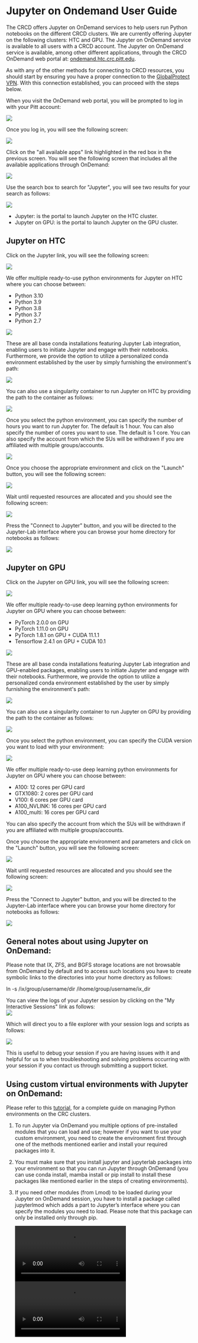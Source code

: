 # Jupyter on Ondemand User Guide

The CRCD offers Jupyter on OnDemand services to help users run Python notebooks on the different CRCD clusters. 
We are currently offering Jupyter on the following clusters: HTC and GPU. The Jupyter on OnDemand service is available 
to all users with a CRCD account. 
The Jupyter on OnDemand service is available, among other different applications, through the CRCD OnDemand web portal 
at: [ondemand.htc.crc.pitt.edu](http://ondemand.htc.crc.pitt.edu).

As with any of the other methods for connecting to CRCD resources, you should start by ensuring you have a proper 
connection to the [GlobalProtect VPN](https://services.pitt.edu/TDClient/33/Portal/KB/ArticleDet?ID=293). With this 
connection established, you can proceed with the steps below.

When you visit the OnDemand web portal, you will be prompted to log in with your Pitt account:  
  
![](../_assets/img/web-portals/ondemand_001.png)

Once you log in, you will see the following screen:  
  
![](../_assets/img/web-portals/ondemand_002.png)

Click on the "all available apps" link highlighted in the red box in the previous screen. You will see the following screen that includes all the available applications through OnDemand:  
  
![](../_assets/img/web-portals/ondemand_003.png)

Use the search box to search for "Jupyter", you will see two results for your search as follows:  
  
![](../_assets/img/web-portals/ondemand_004.png)

*   Jupyter: is the portal to launch Jupyter on the HTC cluster.
*   Jupyter on GPU: is the portal to launch Jupyter on the GPU cluster.

## Jupyter on HTC

Click on the Jupyter link, you will see the following screen:  
  
![](../_assets/img/web-portals/ondemand_006.png)

We offer multiple ready-to-use python environments for Jupyter on HTC where you can choose between:

*   Python 3.10
*   Python 3.9
*   Python 3.8
*   Python 3.7
*   Python 2.7

![](../_assets/img/web-portals/ondemand_005.png)

These are all base conda installations featuring Jupyter Lab integration, enabling users to initiate Jupyter and engage with their notebooks. Furthermore, we provide the option to utilize a personalized conda environment established by the user by simply furnishing the environment's path:  
  
![](../_assets/img/web-portals/ondemand_007.png)

You can also use a singularity container to run Jupyter on HTC by providing the path to the container as follows:  
  
![](../_assets/img/web-portals/ondemand_008.png)

Once you select the python environment, you can specify the number of hours you want to run Jupyter for. The default is 1 hour. You can also specify the number of cores you want to use. The default is 1 core. You can also specify the account from which the SUs will be withdrawn if you are affiliated with multiple groups/accounts.

![](../_assets/img/web-portals/ondemand_009.png)

Once you choose the appropriate environment and click on the "Launch" button, you will see the following screen:  
  
![](../_assets/img/web-portals/ondemand_010.png)

Wait until requested resources are allocated and you should see the following screen:  
  
![](../_assets/img/web-portals/ondemand_011.png)

Press the "Connect to Jupyter" button, and you will be directed to the Jupyter-Lab interface where you can browse your home directory for notebooks as follows:  
  
![](../_assets/img/web-portals/ondemand_012.png)

## Jupyter on GPU

Click on the Jupyter on GPU link, you will see the following screen:  
  
![](../_assets/img/web-portals/ondemand_013.png)

We offer multiple ready-to-use deep learning python environments for Jupyter on GPU where you can choose between:

*   PyTorch 2.0.0 on GPU
*   PyTorch 1.11.0 on GPU
*   PyTorch 1.8.1 on GPU + CUDA 11.1.1
*   Tensorflow 2.4.1 on GPU + CUDA 10.1

![](../_assets/img/web-portals/ondemand_013_.png)

These are all base conda installations featuring Jupyter Lab integration and GPU-enabled packages, enabling users to initiate Jupyter and engage with their notebooks. Furthermore, we provide the option to utilize a personalized conda environment established by the user by simply furnishing the environment's path:  
  
![](../_assets/img/web-portals/ondemand_014.png)

You can also use a singularity container to run Jupyter on GPU by providing the path to the container as follows:  
  
![](../_assets/img/web-portals/ondemand_015.png)

Once you select the python environment, you can specify the CUDA version you want to load with your environment:  
  
![](../_assets/img/web-portals/ondemand_016.png)

We offer multiple ready-to-use deep learning python environments for Jupyter on GPU where you can choose between:

*   A100: 12 cores per GPU card
*   GTX1080: 2 cores per GPU card
*   V100: 6 cores per GPU card
*   A100\_NVLINK: 16 cores per GPU card
*   A100\_multi: 16 cores per GPU card

You can also specify the account from which the SUs will be withdrawn if you are affiliated with multiple groups/accounts.

Once you choose the appropriate environment and parameters and click on the "Launch" button, you will see the following screen:

![](../_assets/img/web-portals/ondemand_017.png)

Wait until requested resources are allocated and you should see the following screen:

![](../_assets/img/web-portals/ondemand_018.png)

Press the "Connect to Jupyter" button, and you will be directed to the Jupyter-Lab interface where you can browse your home directory for notebooks as follows:

![](../_assets/img/web-portals/ondemand_019.png)

## General notes about using Jupyter on OnDemand:

Please note that IX, ZFS, and BGFS storage locations are not browsable from OnDemand by default and to access such locations you have to create symbolic links to the directories into your home directory as follows:

 ln -s /ix/group/username/dir /ihome/group/username/ix\_dir

You can view the logs of your Jupyter session by clicking on the "My Interactive Sessions" link as follows:  
![](../_assets/img/web-portals/ondemand_020.png)

Which will direct you to a file explorer with your session logs and scripts as follows:  
  
![](../_assets/img/web-portals/ondemand_022.png)

This is useful to debug your session if you are having issues with it and helpful for us to when troubleshooting and solving problems occurring with your session if you contact us through submitting a support ticket.

## Using custom virtual environments with Jupyter on OnDemand:

Please refer to this [tutorial](../applications/python.md), for a complete guide on managing Python environments on the CRC clusters.

1.  To run Jupyter via OnDemand you multiple options of pre-installed modules that you can load and use; however if you want to use your custom environment, you need to create the environment first through one of the methods mentioned earlier and install your required packages into it.
2.  You must make sure that you install jupyter and jupyterlab packages into your environment so that you can run Jupyter through OnDemand (you can use conda install, mamba install or pip install to install these packages like mentioned earlier in the steps of creating environments).
3.  If you need other modules (from Lmod) to be loaded during your Jupyter on OnDemand session, you have to install a package called jupyterlmod which adds a part to Jupyter’s interface where you can specify the modules you need to load. Please note that this package can only be installed only through pip.

    ![type:video](../_assets/img/web-portals/7.install_jupyterlmod.mp4)
    ![type:video](../_assets/img/web-portals/jupyter_ondemand.mp4)

